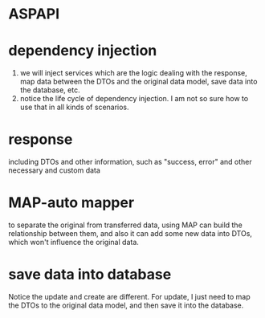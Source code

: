 # ASPAPI

# dependency injection

1. we will inject services which are the logic dealing with the response, map data between the DTOs and the original data model, save data into the database, etc.
2. notice the life cycle of dependency injection. I am not so sure how to use that in all kinds of scenarios.

# response

including DTOs and other information, such as "success, error" and other necessary and custom data

# MAP-auto mapper

to separate the original from transferred data, using MAP can build the relationship between them, and also it can add some new data into DTOs,
which won't influence the original data.

# save data into database

Notice the update and create are different. For update, I just need to map the DTOs to the original data model, and then save it into the database.

